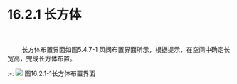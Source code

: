 # 16.2.1 长方体
<br/>

&emsp;&emsp; 长方体布置界面如图5.4.7\-1 风阀布置界面所示，根据提示，在空间中确定长宽高，完成长方体布置。

:-: ![](images/16.2.1.1.png)
图16.2.1\-1长方体布置界面